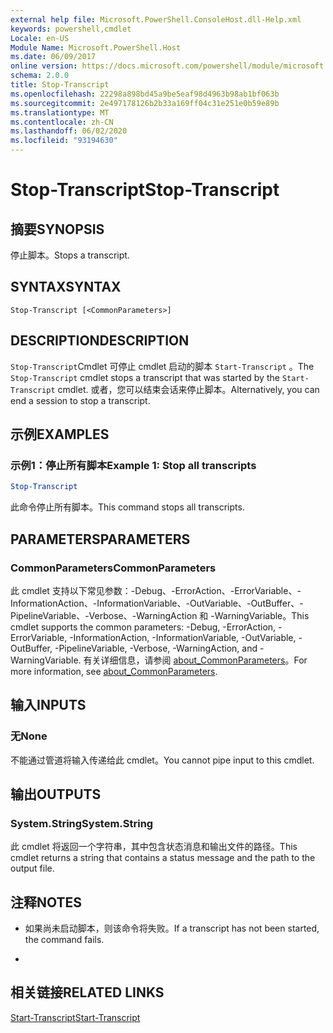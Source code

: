 ```yaml
---
external help file: Microsoft.PowerShell.ConsoleHost.dll-Help.xml
keywords: powershell,cmdlet
Locale: en-US
Module Name: Microsoft.PowerShell.Host
ms.date: 06/09/2017
online version: https://docs.microsoft.com/powershell/module/microsoft.powershell.host/stop-transcript?view=powershell-5.1&WT.mc_id=ps-gethelp
schema: 2.0.0
title: Stop-Transcript
ms.openlocfilehash: 22298a898bd45a9be5eaf98d4963b98ab1bf063b
ms.sourcegitcommit: 2e497178126b2b33a169ff04c31e251e0b59e89b
ms.translationtype: MT
ms.contentlocale: zh-CN
ms.lasthandoff: 06/02/2020
ms.locfileid: "93194630"
---
```

# <span data-ttu-id="5541a-103">Stop-Transcript</span><span class="sxs-lookup"><span data-stu-id="5541a-103">Stop-Transcript</span></span>

## <span data-ttu-id="5541a-104">摘要</span><span class="sxs-lookup"><span data-stu-id="5541a-104">SYNOPSIS</span></span>
<span data-ttu-id="5541a-105">停止脚本。</span><span class="sxs-lookup"><span data-stu-id="5541a-105">Stops a transcript.</span></span>

## <span data-ttu-id="5541a-106">SYNTAX</span><span class="sxs-lookup"><span data-stu-id="5541a-106">SYNTAX</span></span>

```
Stop-Transcript [<CommonParameters>]
```

## <span data-ttu-id="5541a-107">DESCRIPTION</span><span class="sxs-lookup"><span data-stu-id="5541a-107">DESCRIPTION</span></span>
<span data-ttu-id="5541a-108">`Stop-Transcript`Cmdlet 可停止 cmdlet 启动的脚本 `Start-Transcript` 。</span><span class="sxs-lookup"><span data-stu-id="5541a-108">The `Stop-Transcript` cmdlet stops a transcript that was started by the `Start-Transcript` cmdlet.</span></span>
<span data-ttu-id="5541a-109">或者，您可以结束会话来停止脚本。</span><span class="sxs-lookup"><span data-stu-id="5541a-109">Alternatively, you can end a session to stop a transcript.</span></span>

## <span data-ttu-id="5541a-110">示例</span><span class="sxs-lookup"><span data-stu-id="5541a-110">EXAMPLES</span></span>

### <span data-ttu-id="5541a-111">示例1：停止所有脚本</span><span class="sxs-lookup"><span data-stu-id="5541a-111">Example 1: Stop all transcripts</span></span>

```powershell
Stop-Transcript
```

<span data-ttu-id="5541a-112">此命令停止所有脚本。</span><span class="sxs-lookup"><span data-stu-id="5541a-112">This command stops all transcripts.</span></span>

## <span data-ttu-id="5541a-113">PARAMETERS</span><span class="sxs-lookup"><span data-stu-id="5541a-113">PARAMETERS</span></span>

### <span data-ttu-id="5541a-114">CommonParameters</span><span class="sxs-lookup"><span data-stu-id="5541a-114">CommonParameters</span></span>
<span data-ttu-id="5541a-115">此 cmdlet 支持以下常见参数：-Debug、-ErrorAction、-ErrorVariable、-InformationAction、-InformationVariable、-OutVariable、-OutBuffer、-PipelineVariable、-Verbose、-WarningAction 和 -WarningVariable。</span><span class="sxs-lookup"><span data-stu-id="5541a-115">This cmdlet supports the common parameters: -Debug, -ErrorAction, -ErrorVariable, -InformationAction, -InformationVariable, -OutVariable, -OutBuffer, -PipelineVariable, -Verbose, -WarningAction, and -WarningVariable.</span></span> <span data-ttu-id="5541a-116">有关详细信息，请参阅 [about_CommonParameters](https://go.microsoft.com/fwlink/?LinkID=113216)。</span><span class="sxs-lookup"><span data-stu-id="5541a-116">For more information, see [about_CommonParameters](https://go.microsoft.com/fwlink/?LinkID=113216).</span></span>

## <span data-ttu-id="5541a-117">输入</span><span class="sxs-lookup"><span data-stu-id="5541a-117">INPUTS</span></span>

### <span data-ttu-id="5541a-118">无</span><span class="sxs-lookup"><span data-stu-id="5541a-118">None</span></span>
<span data-ttu-id="5541a-119">不能通过管道将输入传递给此 cmdlet。</span><span class="sxs-lookup"><span data-stu-id="5541a-119">You cannot pipe input to this cmdlet.</span></span>

## <span data-ttu-id="5541a-120">输出</span><span class="sxs-lookup"><span data-stu-id="5541a-120">OUTPUTS</span></span>

### <span data-ttu-id="5541a-121">System.String</span><span class="sxs-lookup"><span data-stu-id="5541a-121">System.String</span></span>
<span data-ttu-id="5541a-122">此 cmdlet 将返回一个字符串，其中包含状态消息和输出文件的路径。</span><span class="sxs-lookup"><span data-stu-id="5541a-122">This cmdlet returns a string that contains a status message and the path to the output file.</span></span>

## <span data-ttu-id="5541a-123">注释</span><span class="sxs-lookup"><span data-stu-id="5541a-123">NOTES</span></span>

* <span data-ttu-id="5541a-124">如果尚未启动脚本，则该命令将失败。</span><span class="sxs-lookup"><span data-stu-id="5541a-124">If a transcript has not been started, the command fails.</span></span>

*

## <span data-ttu-id="5541a-125">相关链接</span><span class="sxs-lookup"><span data-stu-id="5541a-125">RELATED LINKS</span></span>

[<span data-ttu-id="5541a-126">Start-Transcript</span><span class="sxs-lookup"><span data-stu-id="5541a-126">Start-Transcript</span></span>](Start-Transcript.md)
